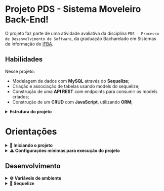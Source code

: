 # Projeto PDS - Sistema Moveleiro Back-End!

O projeto faz parte de uma atividade avaliativa da disciplina `PDS - Processo de Desenvolvimento de Software`, da graduação Bacharelado em Sistemas de Informação do [IFBA](https://portal.ifba.edu.br/conquista/capas-e-paginas-menu-cursos/sistemas-de-informacao).

## Habilidades

Nesse projeto:

- Modelagem de dados com **MySQL** através do **Sequelize**;
- Criação e associação de tabelas usando models do sequelize;
- Construção de uma **API REST** com endpoints para consumir os models criados;
- Construção de um **CRUD** com **JavaScript**, utilizando **ORM**;

<details>
<summary><strong> Estrutura do projeto</strong></summary><br />

O projeto é composto de 2 entidades importantes para sua estrutura:

1️⃣ **Banco de dados:**
  - Será um container docker MySQL já configurado no docker-compose através de um serviço definido como `db`.
  - Tem o papel de fornecer dados para o serviço de _backend_.
  - Você também pode conectar a um Cliente MySQL (Workbench, Beekeeper, DBeaver e etc), colocando as credenciais configuradas no docker-compose no serviço `db`.

2️⃣ **Back-end:**
 - Deve rodar na porta `3001`;
 - A aplicação deve ser inicializada a partir do arquivo `app/backend/src/server.ts`;
 - Garanta que o `express`;

</details>

# Orientações

<details>
<summary><strong> 🔰 Iniciando o projeto</strong></summary><br />

  1. Clone o repositório `Usar link SSH`

- Entre na pasta do repositório que você acabou de clonar:
  * `cd pasta-do-repositório`

  2. Instale as dependências [**Caso existam**]
  *`npm install`

</details>

<details>
<summary><strong> ⚠️ Configurações mínimas para execução do projeto</strong></summary><br />

Na sua máquina você deve ter:

 - Sistema Operacional Distribuição Unix
 - Node versão 16

➡️ O `node` deve ter versão igual ou superior à `16.14.0 LTS`:
  - Para instalar o nvm, [acesse esse link](https://github.com/nvm-sh/nvm#installing-and-updating);
  - Rode os comandos abaixo para instalar a versão correta de `node` e usá-la:
    - `nvm install 16.14 --lts`
    - `nvm use 16.14`
    - `nvm alias default 16.14`

</details>

## Desenvolvimento

<details id='Variaveis-de-ambiente'>
<summary><strong> ⚙️ Variáveis de ambiente </strong></summary><br />

  **No diretório `/` renomeie o arquivo `.env.example` para `.env` e configure os valores de acordo com o cenário do seu ambiente (credenciais de banco de dados, secrets desejadas e etc)**. Isso vai permitir que você inicialize a aplicação fora do _container_ e ela se conecte com seu banco local caso deseje.
 > `./env.example`
  ```txt
  MYSQL_USER=seu_user
  MYSQL_PASSWORD=sua_senha
  MYSQL_DATABASE=sistemamoveleiro
  MYSQL_HOST="127.0.0.1"
  MYSQL_DIALECT=mysql
  MYSQL_PORT=3306
  HOSTNAME=localhost
  PORT=3001
  API_PORT=3000
  ```

</details>

<details id='sequelize'>
  <summary><strong>🎲 Sequelize</strong></summary>
  <br/>

  ⚠️ O `package.json` do diretório `/` contém um script `db:reset` que é responsável por "dropar" o banco, recriar e executar as _migrations_ e _seeders_. Você pode executá-lo com o commando `npm run db:reset` se por algum motivo precisar recriar a base de dados;

  ⚠️ **O sequelize já foi inicializado, portanto NÃO é necessário executar o `sequelize init` novamente**

</details>
